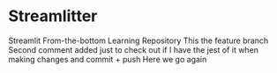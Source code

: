 # Streamlitter
Streamlit From-the-bottom Learning Repository
This the feature branch
Second comment added just to check out if I have the jest of it when making changes and commit + push
Here we go again
